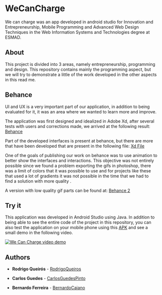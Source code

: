# WeCanCharge

We can charge was an app developed in android studio for Innovation and Entrepreneurship, Mobile Programming and Advanced Web Design Techniques in the Web Information Systems and Technologies degree at ESMAD.

## About

This project is divided into 3 areas, namely entrepreneurship, programming and design. This repository contains mainly the programming aspect, but we will try to demonstrate a little of the work developed in the other aspects in this read me.

## Behance

UI and UX is a very important part of our application, in addition to being evaluated for it, it was an area where we wanted to learn more and improve.

The application was first designed and idealized in Adobe Xd, after several tests with users and corrections made, we arrived at the following result: [Behance](https://www.behance.net/gallery/99647035/We-can-charge-Mobile-App-UIUX-design)

Part of the developed interfaces is present at behance, but there are more that have been developed that are present in the following file: [Xd File](WeCanCharge.xd)

One of the goals of publishing our work on behance was to use animation to better show the interfaces and interactions. This objective was not entirely possible since we found a problem exporting the gifs in photoshop, there was a limit of colors that it was possible to use and for projects like these that used a lot of gradients it was not possible in the time that we had to find a solution with more quality .

A version with low quality gif parts can be found at: [Behance 2](https://www.behance.net/gallery/99686129/We-can-charge-Mobile-App-UIUX-%28GIF-low-quality%29)

## Try it

This application was developed in Android Studio using Java. In addition to being able to see the entire code of the project in this repository, you can also test the application on your mobile phone using this [APK](WeCanCharge.apk) and see a small demo in the following video.

[![We Can Charge video demo](http://img.youtube.com/vi/EIzazUv2gtI/0.jpg)](https://www.youtube.com/watch?v=EIzazUv2gtI)

## Authors

* **Rodrigo Queirós** - [RodrigoQueiros](https://github.com/RodrigoQueiros)

* **Carlos Guedes** - [CarlosGuedesPinto](https://github.com/CarlosGuedesPinto)

* **Bernardo Ferreira** - [BernardoCaiano](https://github.com/BernardoCaiano)


